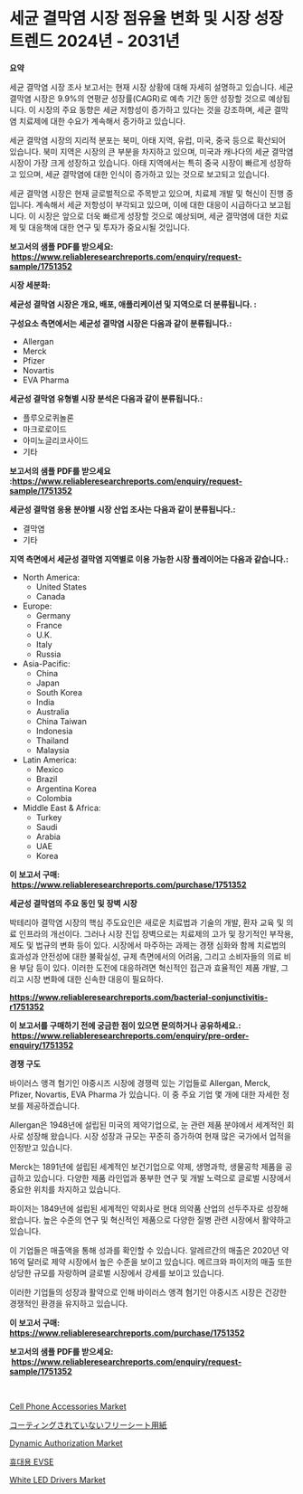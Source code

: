 <p><h1>세균 결막염 시장 점유율 변화 및 시장 성장 트렌드 2024년 - 2031년</h1></p><p><strong>요약</strong></p>
<p><p>세균 결막염 시장 조사 보고서는 현재 시장 상황에 대해 자세히 설명하고 있습니다. 세균 결막염 시장은 9.9%의 연평균 성장률(CAGR)로 예측 기간 동안 성장할 것으로 예상됩니다. 이 시장의 주요 동향은 세균 저항성이 증가하고 있다는 것을 강조하며, 세균 결막염 치료제에 대한 수요가 계속해서 증가하고 있습니다.</p><p>세균 결막염 시장의 지리적 분포는 북미, 아태 지역, 유럽, 미국, 중국 등으로 확산되어 있습니다. 북미 지역은 시장의 큰 부분을 차지하고 있으며, 미국과 캐나다의 세균 결막염 시장이 가장 크게 성장하고 있습니다. 아태 지역에서는 특히 중국 시장이 빠르게 성장하고 있으며, 세균 결막염에 대한 인식이 증가하고 있는 것으로 보고되고 있습니다.</p><p>세균 결막염 시장은 현재 글로벌적으로 주목받고 있으며, 치료제 개발 및 혁신이 진행 중입니다. 계속해서 세균 저항성이 부각되고 있으며, 이에 대한 대응이 시급하다고 보고됩니다. 이 시장은 앞으로 더욱 빠르게 성장할 것으로 예상되며, 세균 결막염에 대한 치료제 및 대응책에 대한 연구 및 투자가 중요시될 것입니다.</p></p>
<p><strong>보고서의 샘플 PDF를 받으세요: &nbsp;<a href="https://www.reliableresearchreports.com/enquiry/request-sample/1751352">https://www.reliableresearchreports.com/enquiry/request-sample/1751352</a></strong></p>
<p><strong>시장 세분화:</strong></p>
<p><strong> 세균성 결막염 시장은 개요, 배포, 애플리케이션 및 지역으로 더 분류됩니다. :</strong></p>
<p><strong>구성요소 측면에서는 세균성 결막염 시장은 다음과 같이 분류됩니다.:</strong></p>
<p><ul><li>Allergan</li><li>Merck</li><li>Pfizer</li><li>Novartis</li><li>EVA Pharma</li></ul></p>
<p><strong> 세균성 결막염 유형별 시장 분석은 다음과 같이 분류됩니다.:</strong></p>
<p><ul><li>플루오로퀴놀론</li><li>마크로로이드</li><li>아미노글리코사이드</li><li>기타</li></ul></p>
<p><strong>보고서의 샘플 PDF를 받으세요 :<a href="https://www.reliableresearchreports.com/enquiry/request-sample/1751352">https://www.reliableresearchreports.com/enquiry/request-sample/1751352</a></strong></p>
<p><strong> 세균성 결막염 응용 분야별 시장 산업 조사는 다음과 같이 분류됩니다.:</strong></p>
<p><ul><li>결막염</li><li>기타</li></ul></p>
<p><strong>지역 측면에서 세균성 결막염 지역별로 이용 가능한 시장 플레이어는 다음과 같습니다.:</strong></p>
<p><ul>
    <li>
        North America:
        <ul>
            <li>United States</li>
            <li>Canada</li>
        </ul>
    </li>
    <li>
        Europe:
        <ul>
            <li>Germany</li>
            <li>France</li>
            <li>U.K.</li>
            <li>Italy</li>
            <li>Russia</li>
        </ul>
    </li>
    <li>
        Asia-Pacific:
        <ul>
            <li>China</li>
            <li>Japan</li>
            <li>South Korea</li>
            <li>India</li>
            <li>Australia</li>
            <li>China Taiwan</li>
            <li>Indonesia</li>
            <li>Thailand</li>
            <li>Malaysia</li>
        </ul>
    </li>
    <li>
        Latin America:
        <ul>
            <li>Mexico</li>
            <li>Brazil</li>
            <li>Argentina Korea</li>
            <li>Colombia</li>
        </ul>
    </li>
    <li>
        Middle East & Africa:
        <ul>
            <li>Turkey</li>
            <li>Saudi</li>
            <li>Arabia</li>
            <li>UAE</li>
            <li>Korea</li>
        </ul>
    </li>
    </ul></p>
<p><strong>이 보고서 구매: &nbsp;<a href="https://www.reliableresearchreports.com/purchase/1751352">https://www.reliableresearchreports.com/purchase/1751352</a></strong></p>
<p><strong>세균성 결막염의 주요 동인 및 장벽 시장</strong></p>
<p><p>박테리아 결막염 시장의 핵심 주도요인은 새로운 치료법과 기술의 개발, 환자 교육 및 의료 인프라의 개선이다. 그러나 시장 진입 장벽으로는 치료제의 고가 및 장기적인 부작용, 제도 및 법규의 변화 등이 있다. 시장에서 마주하는 과제는 경쟁 심화와 함께 치료법의 효과성과 안전성에 대한 불확실성, 규제 측면에서의 어려움, 그리고 소비자들의 의료 비용 부담 등이 있다. 이러한 도전에 대응하려면 혁신적인 접근과 효율적인 제품 개발, 그리고 시장 변화에 대한 신속한 대응이 필요하다.</p></p>
<p><strong><a href="https://www.reliableresearchreports.com/bacterial-conjunctivitis-r1751352">https://www.reliableresearchreports.com/bacterial-conjunctivitis-r1751352</a></strong></p>
<p><strong>이 보고서를 구매하기 전에 궁금한 점이 있으면 문의하거나 공유하세요.: &nbsp;<a href="https://www.reliableresearchreports.com/enquiry/pre-order-enquiry/1751352">https://www.reliableresearchreports.com/enquiry/pre-order-enquiry/1751352</a></strong></p>
<p><strong>경쟁 구도</strong></p>
<p><p>바이러스 앵격 혐기인 야중시즈 시장에 경쟁력 있는 기업들로  Allergan, Merck, Pfizer, Novartis, EVA Pharma 가 있습니다. 이 중 주요 기업 몇 개에 대한 자세한 정보를 제공하겠습니다.</p><p>Allergan은 1948년에 설립된 미국의 제약기업으로, 눈 관련 제품 분야에서 세계적인 회사로 성장해 왔습니다. 시장 성장과 규모는 꾸준히 증가하여 현재 많은 국가에서 업적을 인정받고 있습니다.</p><p>Merck는 1891년에 설립된 세계적인 보건기업으로 약제, 생명과학, 생물공학 제품을 공급하고 있습니다. 다양한 제품 라인업과 풍부한 연구 및 개발 노력으로 글로벌 시장에서 중요한 위치를 차지하고 있습니다.</p><p>파이저는 1849년에 설립된 세계적인 약회사로 현대 의약품 산업의 선두주자로 성장해 왔습니다. 높은 수준의 연구 및 혁신적인 제품으로 다양한 질병 관련 시장에서 활약하고 있습니다.</p><p>이 기업들은 매출액을 통해 성과를 확인할 수 있습니다. 알레르간의 매출은 2020년 약 16억 달러로 제약 시장에서 높은 수준을 보이고 있습니다. 메르크와 파이저의 매출 또한 상당한 규모를 자랑하며 글로벌 시장에서 강세를 보이고 있습니다. </p><p>이러한 기업들의 성장과 활약으로 인해 바이러스 앵격 혐기인 야중시즈 시장은 건강한 경쟁적인 환경을 유지하고 있습니다.</p></p>
<p><strong>이 보고서 구매: &nbsp; <a href="https://www.reliableresearchreports.com/purchase/1751352">https://www.reliableresearchreports.com/purchase/1751352</a></strong></p>
<p><strong>보고서의 샘플 PDF를 받으세요: &nbsp;<a href="https://www.reliableresearchreports.com/enquiry/request-sample/1751352">https://www.reliableresearchreports.com/enquiry/request-sample/1751352</a></strong><strong></strong></p>
<p>&nbsp;</p>
<p><p><a href="https://www.linkedin.com/pulse/cell-phone-accessories-market-trends-forecast-competitive-6m1ae?trackingId=GELmMyALuU51r1eSiSQ9qQ%3D%3D">Cell Phone Accessories Market</a></p><p><a href="https://github.com/ihabdkwlxs948/Market-Research-Report-List-1/blob/main/913443936782.md">コーティングされていないフリーシート用紙</a></p><p><a href="https://github.com/guneycigdem35/Market-Research-Report-List-2/blob/main/dynamic-authorization-market.md">Dynamic Authorization Market</a></p><p><a href="https://medium.com/@lucianmaluan2022/%ED%9C%B4%EB%8C%80%EC%9A%A9-evse-%EC%8B%9C%EC%9E%A5-%EB%B3%B4%EA%B3%A0%EC%84%9C%EB%8A%94-%EC%9D%B4-%EC%8B%9C%EC%9E%A5%EC%9D%98-%EC%B5%9C%EC%8B%A0-%ED%8A%B8%EB%A0%8C%EB%93%9C%EC%99%80-%EC%84%B1%EC%9E%A5-%EA%B8%B0%ED%9A%8C%EB%A5%BC-%EB%93%9C%EB%9F%AC%EB%83%85%EB%8B%88%EB%8B%A4-ed1a9d56a00d">휴대용 EVSE</a></p><p><a href="https://www.linkedin.com/pulse/white-led-drivers-market-furnishes-information-share-trends-st7qe?trackingId=FxKH6Re0LbB%2FMdVke%2Bg%2BZQ%3D%3D">White LED Drivers Market</a></p></p>